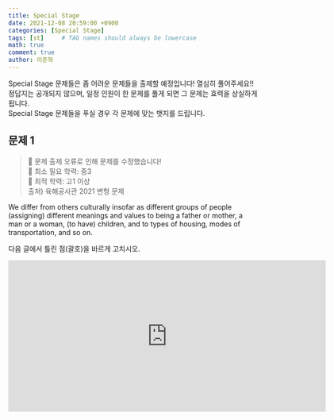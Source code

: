 ```yaml
---
title: Special Stage
date: 2021-12-08 20:59:00 +0900
categories: [Special Stage]
tags: [st]     # TAG names should always be lowercase
math: true
comment: true
author: 이준혁
---
```


Special Stage 문제들은 좀 어려운 문제들을 출제할 예정입니다! 열심히 풀어주세요!!  
정답지는 공개되지 않으며, 일정 인원이 한 문제를 풀게 되면 그 문제는 효력을 상실하게 됩니다.  
Special Stage 문제들을 푸실 경우 각 문제에 맞는 뱃지를 드립니다.

## 문제 1

> 📣 문제 출제 오류로 인해 문제를 수정했습니다!  
> 📙 최소 필요 학력: 중3  
> 📔 최적 학력: 고1 이상    
> 출처) 육해공사관 2021 변형 문제  

We differ from others culturally insofar as different groups of people (assigning) different meanings and values to being a father or mother, a man or a woman, (to have) children, and to types of housing, modes of transportation, and so on.

다음 글에서 틀린 점(괄호)을 바르게 고치시오.



<iframe src="https://docs.google.com/forms/d/e/1FAIpQLSeDQL3ILmUxxf6-jHU_YrOY8UiBmCnfwvpRJ5PP42bXEpS4tQ/viewform?embedded=true" width="640" height="305" frameborder="0" marginheight="0" marginwidth="0">Loading…</iframe>

